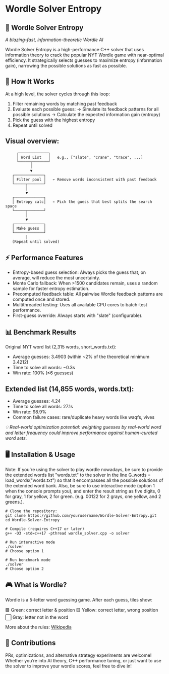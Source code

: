 # Wordle Solver Entropy
## **🎯 Wordle Solver Entropy**
_A blazing-fast, information-theoretic Wordle AI_

Wordle Solver Entropy is a high-performance C++ solver that uses information theory to crack the popular NYT Wordle game with near-optimal efficiency. It strategically selects guesses to maximize entropy (information gain), narrowing the possible solutions as fast as possible.

## 🧠 How It Works

At a high level, the solver cycles through this loop:
1. Filter remaining words by matching past feedback
2. Evaluate each possible guess:
      → Simulate its feedback patterns for all possible solutions
      → Calculate the expected information gain (entropy)
3. Pick the guess with the highest entropy
4. Repeat until solved

## **Visual overview:**
```text
     ┌─────────────┐
     │ Word List   │   e.g., ["slate", "crane", "trace", ...]
     └─────┬───────┘
           │
           ▼
   ┌─────────────┐
   │ Filter pool │   ← Remove words inconsistent with past feedback
   └─────┬───────┘
         │
         ▼
   ┌─────────────┐
   │ Entropy calc│   ← Pick the guess that best splits the search space
   └─────┬───────┘
         │
         ▼
   ┌─────────────┐
   │ Make guess  │
   └─────────────┘
         │
   (Repeat until solved)
```
   
## **⚡ Performance Features**
- Entropy-based guess selection: Always picks the guess that, on average, will reduce the most uncertainty.
- Monte Carlo fallback: When >1500 candidates remain, uses a random sample for faster entropy estimation.
- Precomputed feedback table: All pairwise Wordle feedback patterns are computed once and stored.
- Multithreaded testing: Uses all available CPU cores to batch-test performance.
- First-guess override: Always starts with "slate" (configurable).

## **📊 Benchmark Results**
Original NYT word list (2,315 words, short_words.txt):

- Average guesses: 3.4903 (within ~2% of the theoretical minimum 3.4212)
- Time to solve all words: ~0.3s
- Win rate: 100% (≤6 guesses)

## **Extended list (14,855 words, words.txt):**
- Average guesses: 4.24
- Time to solve all words: 27.1s
- Win rate: 98.9%
- Common failure cases: rare/duplicate heavy words like waqfs, vives

_💡 Real-world optimization potential: weighting guesses by real-world word and letter frequency could improve performance against human-curated word sets._

## **🖥️ Installation & Usage**

Note: If you're using the solver to play wordle nowadays, be sure to provide the extended words list "words.txt" to the solver in the line G_words = load_words("words.txt") so that it encompasses all the possible solutions of the extended word bank. Also, be sure to use interactive mode (option 1 when the console prompts you), and enter the result string as five digits, 0 for gray, 1 for yellow, 2 for green. (e.g. 00122 for 2 grays, one yellow, and 2 greens.).

```
# Clone the repository: 
git clone https://github.com/yourusername/Wordle-Solver-Entropy.git
cd Wordle-Solver-Entropy
```
```
# Compile (requires C++17 or later)
g++ -O3 -std=c++17 -pthread wordle_solver.cpp -o solver
```
```
# Run interactive mode
./solver
# Choose option 1
```
```
# Run benchmark mode
./solver
# Choose option 2
```
## **🎮 What is Wordle?**

Wordle is a 5-letter word guessing game.
After each guess, tiles show:

🟩 Green: correct letter & position
🟨 Yellow: correct letter, wrong position
⬜ Gray: letter not in the word

More about the rules: [Wikipedia](https://en.wikipedia.org/wiki/Wordle)

## **🤝 Contributions**

PRs, optimizations, and alternative strategy experiments are welcome!
Whether you’re into AI theory, C++ performance tuning, or just want to use the solver to improve your wordle scores, feel free to dive in! 
